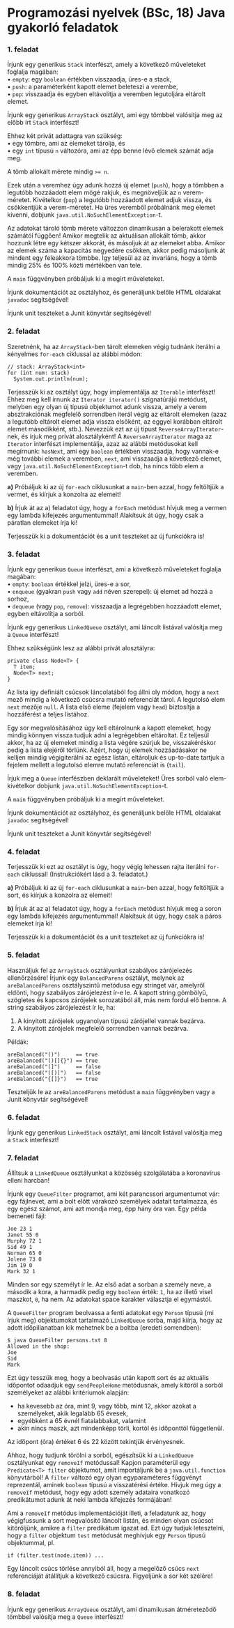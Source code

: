 # Programozási nyelvek (BSc, 18) Java gyakorló feladatok


### 1. feladat

Írjunk egy generikus <code>Stack</code> interfészt, amely a következő műveleteket foglalja magában:  
  • <code>empty</code>: egy <code>boolean</code> értékben visszaadja, üres-e a stack,  
  • <code>push</code>: a paraméterként kapott elemet beleteszi a verembe,  
  • <code>pop</code>: visszaadja és egyben eltávolitja a veremben legutoljára eltárolt elemet. 

Írjunk egy generikus <code>ArrayStack</code> osztályt, ami egy tömbbel valósitja meg az előbb írt
<code>Stack</code> interfészt!

Ehhez két privát adattagra van szükség:  
  • egy tömbre, ami az elemeket tárolja, és  
  • egy <code>int</code> típusú <code>n</code> változóra, ami az épp benne lévő elemek számát adja meg.  

A tömb allokált mérete mindig <code>>= n</code>.

Ezek után a veremhez úgy adunk hozzá új elemet (<code>push</code>), hogy a tömbben a legutóbb hozzáadott 
elem mögé rakjuk, és megnöveljük az <code>n</code> verem-méretet. Kivételkor (<code>pop</code>) a legutóbb 
hozzáadott elemet adjuk vissza, és csökkentjük a verem-méretet. Ha üres veremből próbálnánk meg elemet 
kivenni, dobjunk <code>java.util.NoSuchElementException</code>-t.

Az adatokat tároló tömb mérete változzon dinamikusan a belerakott elemek számától függően! Amikor megtelik 
az aktuálisan allokált tömb, akkor hozzunk létre egy kétszer akkorát, és másoljuk át az elemeket abba. 
Amikor az elemek száma a kapacitás negyedére csökken, akkor pedig másoljunk át mindent egy feleakkora tömbbe. 
Így teljesül az az invariáns, hogy a tömb mindig 25% és 100% közti mértékben van tele.

A <code>main</code> függvényben próbáljuk ki a megírt műveleteket.

Írjunk dokumentációt az osztályhoz, és generáljunk belőle HTML oldalakat 
<code>javadoc</code> segítségével!

Írjunk unit teszteket a Junit könyvtár segítségével!


### 2. feladat

Szeretnénk, ha az <code>ArrayStack</code>-ben tárolt elemeken végig tudnánk iterálni a kényelmes 
<code>for-each</code> ciklussal az alábbi módon:

~~~{.java}
// stack: ArrayStack<int>
for (int num: stack)
  System.out.println(num);
~~~

Terjesszük ki az osztályt úgy, hogy implementálja az <code>Iterable</code> interfészt! Ehhez meg kell 
írnunk az <code>Iterator<T> iterator()</code> szignatúrájú metódust, melyben egy olyan új típusú objektumot 
adunk vissza, amely a verem absztrakciónak megfelelő sorrendben iterál végig az eltárolt elemeken (azaz 
a legutóbb eltárolt elemet adja vissza elsőként, az eggyel korábban eltárolt elemet másodikként, stb.). 
Nevezzük ezt az új típust <code>ReverseArrayIterator</code>-nek, és írjuk meg privát alosztályként! 
A <code>ReverseArrayIterator</code> maga az <code>Iterator</code> interfészt implementálja, azaz az 
alábbi metódusokat kell megírnunk:
<code>hasNext</code>, ami egy <code>boolean</code> értékben visszaadja, hogy vannak-e még további elemek 
a veremben,
<code>next</code>, ami visszaadja a következő elemet, vagy <code>java.util.NoSuchElementException</code>-t 
dob, ha nincs több elem a veremben.

**a)** Próbáljuk ki az új <code>for-each</code> ciklusunkat a <code>main</code>-ben azzal, hogy feltöltjük a 
vermet, és kiírjuk a konzolra az elemeit!

**b)** Írjuk át az a) feladatot úgy, hogy a <code>forEach</code> metódust hívjuk meg a vermen egy lambda kifejezés 
argumentummal! Alakítsuk át úgy, hogy csak a páratlan elemeket írja ki! 

Terjesszük ki a dokumentációt és a unit teszteket az új funkciókra is!


### 3. feladat

Írjunk egy generikus <code>Queue</code> interfészt, ami a következő műveleteket foglalja magában:   
  • <code>empty</code>: <code>boolean</code> értékkel jelzi, üres-e a sor,  
  • <code>enqueue</code> (gyakran <code>push</code> vagy <code>add</code> néven szerepel): új elemet ad 
  hozzá a sorhoz,  
  • <code>dequeue</code> (vagy <code>pop</code>, <code>remove</code>): visszaadja a legrégebben hozzáadott 
  elemet, egyben eltávolítja a sorból.  


Írjunk egy generikus <code>LinkedQueue</code> osztályt, ami láncolt listával valósítja meg a 
<code>Queue</code> interfészt!

Ehhez szükségünk lesz az alábbi privát alosztályra:

~~~{.java}
private class Node<T> {
  T item;
  Node<T> next;
}
~~~

Az lista így definiált csúcsok láncolatából fog állni oly módon, hogy a <code>next</code> mező mindig a következő 
csúcsra mutató referenciát tárol. A legutolsó elem <code>next</code> mezője <code>null</code>. A lista első eleme 
(fejelem vagy <code>head</code>) biztosítja a hozzáférést a teljes listához.

Egy sor megvalósításához úgy kell eltárolnunk a kapott elemeket, hogy mindig könnyen vissza tudjuk adni 
a legrégebben eltároltat. Ez teljesül akkor, ha az új elemeket mindig a lista végére szúrjuk be, 
visszakéréskor pedig a lista elejéről törlünk. Azért, hogy új elemek hozzáadásakor ne kelljen mindig 
végigiterálni az egész listán, eltároljuk és up-to-date tartjuk a fejelem mellett a legutolsó elemre 
mutató referenciát is (<code>tail</code>).

Írjuk meg a <code>Queue</code> interfészben deklarált műveleteket! Üres sorból való elem-kivételkor 
dobjunk <code>java.util.NoSuchElementException</code>-t.

A <code>main</code> függvényben próbáljuk ki a megírt műveleteket.

Írjunk dokumentációt az osztályhoz, és generáljunk belőle HTML oldalakat 
<code>javadoc</code> segítségével!

Írjunk unit teszteket a Junit könyvtár segítségével!


### 4. feladat

Terjesszük ki ezt az osztályt is úgy, hogy végig lehessen rajta iterálni <code>for-each</code> ciklussal! 
(Instrukciókért lásd a 3. feladatot.)

**a)** Próbáljuk ki az új <code>for-each</code> ciklusunkat a <code>main</code>-ben azzal, hogy feltöltjük a 
sort, és kiírjuk a konzolra az elemeit!

**b)** Írjuk át az a) feladatot úgy, hogy a <code>forEach</code> metódust hívjuk meg a soron egy lambda kifejezés 
argumentummal! Alakítsuk át úgy, hogy csak a páros elemeket írja ki! 

Terjesszük ki a dokumentációt és a unit teszteket az új funkciókra is!



### 5. feladat

Használjuk fel az <code>ArrayStack</code> osztályunkat szabályos zárójelezés ellenőrzésére! Írjunk egy 
<code>BalancedParens</code> osztályt, melynek az <code>areBalancedParens</code> osztályszintű metódusa 
egy stringet vár, amelyről eldönti, hogy szabályos zárójelezést ír-e le. A kapott string gömbölyű, 
szögletes és kapcsos zárójelek sorozatából áll, más nem fordul elő benne. A string szabályos zárójelezést 
ír le, ha:  
  1. A kinyitott zárójelek ugyanolyan típusú zárójellel vannak bezárva.  
  2. A kinyitott zárójelek megfelelő sorrendben vannak bezárva.  

Példák:
~~~{.java}
areBalanced("()")     == true
areBalanced("()[]{}") == true
areBalanced("(]")     == false
areBalanced("([)]")   == false
areBalanced("{[]}")   == true
~~~

Teszteljük le az <code>areBalancedParens</code> metódust a <code>main</code> függvényben vagy a 
Junit könyvtár segítségével!


### 6. feladat

Írjunk egy generikus <code>LinkedStack</code> osztályt, ami láncolt listával valósítja meg a 
<code>Stack</code> interfészt!


### 7. feladat

Állítsuk a <code>LinkedQueue</code> osztályunkat a közösség szolgálatába a koronavírus elleni 
harcban!

Írjunk egy <code>QueueFilter</code> programot, ami két parancssori argumentumot vár: egy 
fájlnevet, ami a bolt előtt várakozó személyek adatait tartalmazza, és egy egész számot, ami
azt mondja meg, épp hány óra van. Egy példa bemeneti fájl:

```
Joe 23 1
Janet 55 0
Murphy 72 1
Sid 49 1
Norman 65 0
Jolene 73 0
Jim 19 0
Mark 32 1
```

Minden sor egy személyt ír le. Az első adat a sorban a személy neve, a második a kora, a
harmadik pedig egy <code>boolean</code> érték: <code>1</code>, ha az illető visel maszkot, 
<code>0</code>, ha nem. Az adatokat space karakter választja el egymástól.

A <code>QueueFilter</code> program beolvassa a fenti adatokat egy <code>Person</code> típusú
(mi írjuk meg) objektumokat tartalmazó <code>LinkedQueue</code> sorba, majd kiírja, hogy az
adott időpillanatban kik mehetnek be a boltba (eredeti sorrendben):

```
$ java QueueFilter persons.txt 8
Allowed in the shop:                                                                      
Joe                                                                                       
Sid
Mark
```

Ezt úgy tesszük meg, hogy a beolvasás után kapott sort és az aktuális időpontot odaadjuk egy
<code>sendPeopleHome</code> metódusnak, amely kitöröl a sorból személyeket az alábbi kritériumok
alapján:

- ha kevesebb az óra, mint 9, vagy több, mint 12, akkor azokat a személyeket, akik legalább 65 
évesek,  
- egyébként a 65 évnél fiatalabbakat, valamint
- akin nincs maszk, azt mindenképp törli, kortól és időponttól függetlenül.

Az időpont (óra) értéket 6 és 22 között tekintjük érvényesnek.

Ahhoz, hogy tudjunk törölni a sorból, egészítsük ki a <code>LinkedQueue</code> osztályunkat egy
<code>removeIf</code> metódussal! Kapjon paraméterül egy `Predicate<T> filter` objektumot, amit
importáljunk be a <code>java.util.function</code> könyvtárból! A <code>filter</code> változó egy 
olyan egyparaméteres függvényt reprezentál, aminek <code>boolean</code> típusú a visszatérési értéke.
Hívjuk meg úgy a <code>removeIf</code> metódust, hogy egy adott személy adataira vonatkozó predikátumot
adunk át neki lambda kifejezés formájában!

Ami a <code>removeIf</code> metódus implementációját illeti, a feladatunk az, hogy végigfussunk a sort
megvalósító láncolt listán, és minden olyan csúcsot kitöröljünk, amikre a <code>filter</code> predikátum
igazat ad. Ezt úgy tudjuk letesztelni, hogy a <code>filter</code> objektum <code>test</code> metódusát 
meghívjuk egy <code>Person</code> tipusú objektummal, pl.

```
if (filter.test(node.item)) ...
```
Egy láncolt csúcs törlése annyiból áll, hogy a megelőző csúcs <code>next</code> referenciáját átállítjuk
a következő csúcsra. Figyeljünk a sor két szélére!


### 8. feladat

Írjunk egy generikus <code>ArrayQueue</code> osztályt, ami dinamikusan átméreteződő tömbbel valósítja 
meg a <code>Queue</code> interfészt!

